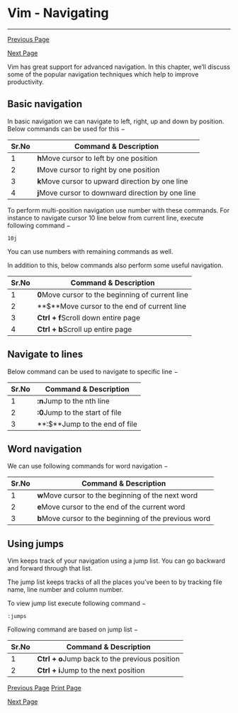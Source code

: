 # Vim - Navigating

------



[ Previous Page](https://www.tutorialspoint.com/vim/vim_editing.htm)

[Next Page ](https://www.tutorialspoint.com/vim/vim_revisiting_editing.htm)

Vim has great support for advanced navigation. In this chapter, we’ll discuss some of the popular navigation techniques which help to improve productivity.

## Basic navigation

In basic navigation we can navigate to left, right, up and down by position. Below commands can be used for this −

| Sr.No | Command & Description                              |
| ----- | -------------------------------------------------- |
| 1     | **h**Move cursor to left by one position           |
| 2     | **l**Move cursor to right by one position          |
| 3     | **k**Move cursor to upward direction by one line   |
| 4     | **j**Move cursor to downward direction by one line |

To perform multi-position navigation use number with these commands. For instance to navigate cursor 10 line below from current line, execute following command −

```
10j
```

You can use numbers with remaining commands as well.

In addition to this, below commands also perform some useful navigation.

| Sr.No | Command & Description                             |
| ----- | ------------------------------------------------- |
| 1     | **0**Move cursor to the beginning of current line |
| 2     | **$**Move cursor to the end of current line       |
| 3     | **Ctrl + f**Scroll down entire page               |
| 4     | **Ctrl + b**Scroll up entire page                 |

## Navigate to lines

Below command can be used to navigate to specific line −

| Sr.No | Command & Description           |
| ----- | ------------------------------- |
| 1     | **:n**Jump to the nth line      |
| 2     | **:0**Jump to the start of file |
| 3     | **:$**Jump to the end of file   |

## Word navigation

We can use following commands for word navigation −

| Sr.No | Command & Description                                  |
| ----- | ------------------------------------------------------ |
| 1     | **w**Move cursor to the beginning of the next word     |
| 2     | **e**Move cursor to the end of the current word        |
| 3     | **b**Move cursor to the beginning of the previous word |

## Using jumps

Vim keeps track of your navigation using a jump list. You can go backward and forward through that list.

The jump list keeps tracks of all the places you’ve been to by tracking file name, line number and column number.

To view jump list execute following command −

```
:jumps
```

Following command are based on jump list −

| Sr.No | Command & Description                          |
| ----- | ---------------------------------------------- |
| 1     | **Ctrl + o**Jump back to the previous position |
| 2     | **Ctrl + i**Jump to the next position          |

[ Previous Page](https://www.tutorialspoint.com/vim/vim_editing.htm) [ Print Page](javascript:printPage();)

[Next Page ](https://www.tutorialspoint.com/vim/vim_revisiting_editing.htm)